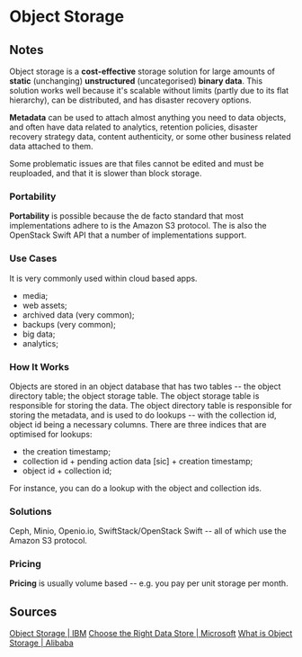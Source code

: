 # Object Storage

## Notes

Object storage is a **cost-effective** storage solution for large amounts of **static** (unchanging) **unstructured** (uncategorised) **binary data**. This solution works well because it's scalable without limits (partly due to its flat hierarchy), can be distributed, and has disaster recovery options.

**Metadata** can be used to attach almost anything you need to data objects, and often have data related to analytics, retention policies, disaster recovery strategy data, content authenticity, or some other business related data attached to them.

Some problematic issues are that files cannot be edited and must be reuploaded, and that it is slower than block storage.

### Portability

**Portability** is possible because the de facto standard that most implementations adhere to is the Amazon S3 protocol. The is also the OpenStack Swift API that a number of implementations support.

### Use Cases

It is very commonly used within cloud based apps.

* media;
* web assets;
* archived data (very common);
* backups (very common);
* big data;
* analytics;

### How It Works

Objects are stored in an object database that has two tables -- the object directory table; the object storage table.  The object storage table is responsible for storing the data. The object directory table is responsible for storing the metadata, and is used to do lookups -- with the collection id, object id being a necessary columns. There are three indices that are optimised for lookups:

* the creation timestamp;
* collection id + pending action data [sic] + creation timestamp;
* object id + collection id;

For instance, you can do a lookup with the object and collection ids.

### Solutions

Ceph, Minio, Openio.io, SwiftStack/OpenStack Swift -- all of which use the Amazon S3 protocol.

### Pricing

**Pricing** is usually volume based -- e.g. you pay per unit storage per month.

## Sources

[Object Storage | IBM](https://www.ibm.com/cloud/learn/object-storage)
[Choose the Right Data Store | Microsoft](https://docs.microsoft.com/en-us/azure/architecture/guide/technology-choices/data-store-overview)
[What is Object Storage | Alibaba](https://www.alibabacloud.com/knowledge/what-is-object-storage)
